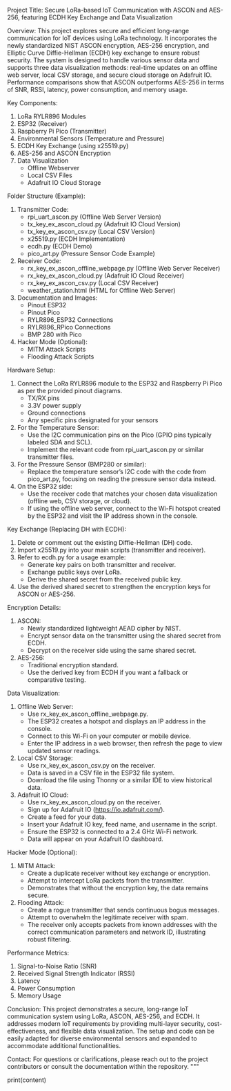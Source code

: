 Project Title:
Secure LoRa-based IoT Communication with ASCON and AES-256, featuring ECDH Key Exchange and Data Visualization

Overview:
This project explores secure and efficient long-range communication for IoT devices using LoRa technology. It incorporates
the newly standardized NIST ASCON encryption, AES-256 encryption, and Elliptic Curve Diffie-Hellman (ECDH) key exchange
to ensure robust security. The system is designed to handle various sensor data and supports three data visualization
methods: real-time updates on an offline web server, local CSV storage, and secure cloud storage on Adafruit IO.
Performance comparisons show that ASCON outperforms AES-256 in terms of SNR, RSSI, latency, power consumption, 
and memory usage.

Key Components:
  1. LoRa RYLR896 Modules
  2. ESP32 (Receiver)
  3. Raspberry Pi Pico (Transmitter)
  4. Environmental Sensors (Temperature and Pressure)
  5. ECDH Key Exchange (using x25519.py)
  6. AES-256 and ASCON Encryption
  7. Data Visualization
     - Offline Webserver
     - Local CSV Files
     - Adafruit IO Cloud Storage

Folder Structure (Example):
  1. Transmitter Code:
     - rpi_uart_ascon.py (Offline Web Server Version)
     - tx_key_ex_ascon_cloud.py (Adafruit IO Cloud Version)
     - tx_key_ex_ascon_csv.py (Local CSV Version)
     - x25519.py (ECDH Implementation)
     - ecdh.py (ECDH Demo)
     - pico_art.py (Pressure Sensor Code Example)
  2. Receiver Code:
     - rx_key_ex_ascon_offline_webpage.py (Offline Web Server Receiver)
     - rx_key_ex_ascon_cloud.py (Adafruit IO Cloud Receiver)
     - rx_key_ex_ascon_csv.py (Local CSV Receiver)
     - weather_station.html (HTML for Offline Web Server)
  3. Documentation and Images:
     - Pinout ESP32
     - Pinout Pico
     - RYLR896_ESP32 Connections
     - RYLR896_RPico Connections
     - BMP 280 with Pico
  4. Hacker Mode (Optional):
     - MITM Attack Scripts
     - Flooding Attack Scripts

Hardware Setup:
  1. Connect the LoRa RYLR896 module to the ESP32 and Raspberry Pi Pico as per the provided pinout diagrams.
     - TX/RX pins
     - 3.3V power supply
     - Ground connections
     - Any specific pins designated for your sensors
  2. For the Temperature Sensor:
     - Use the I2C communication pins on the Pico (GPIO pins typically labeled SDA and SCL).
     - Implement the relevant code from rpi_uart_ascon.py or similar transmitter files.
  3. For the Pressure Sensor (BMP280 or similar):
     - Replace the temperature sensor’s I2C code with the code from pico_art.py, focusing on reading 
       the pressure sensor data instead.
  4. On the ESP32 side:
     - Use the receiver code that matches your chosen data visualization (offline web, CSV storage, or cloud).
     - If using the offline web server, connect to the Wi-Fi hotspot created by the ESP32 and visit the IP address 
       shown in the console.

Key Exchange (Replacing DH with ECDH):
  1. Delete or comment out the existing Diffie-Hellman (DH) code.
  2. Import x25519.py into your main scripts (transmitter and receiver).
  3. Refer to ecdh.py for a usage example:
     - Generate key pairs on both transmitter and receiver.
     - Exchange public keys over LoRa.
     - Derive the shared secret from the received public key.
  4. Use the derived shared secret to strengthen the encryption keys for ASCON or AES-256.

Encryption Details:
  1. ASCON:
     - Newly standardized lightweight AEAD cipher by NIST.
     - Encrypt sensor data on the transmitter using the shared secret from ECDH.
     - Decrypt on the receiver side using the same shared secret.
  2. AES-256:
     - Traditional encryption standard.
     - Use the derived key from ECDH if you want a fallback or comparative testing.

Data Visualization:
  1. Offline Web Server:
     - Use rx_key_ex_ascon_offline_webpage.py.
     - The ESP32 creates a hotspot and displays an IP address in the console.
     - Connect to this Wi-Fi on your computer or mobile device.
     - Enter the IP address in a web browser, then refresh the page to view updated sensor readings.
  2. Local CSV Storage:
     - Use rx_key_ex_ascon_csv.py on the receiver.
     - Data is saved in a CSV file in the ESP32 file system.
     - Download the file using Thonny or a similar IDE to view historical data.
  3. Adafruit IO Cloud:
     - Use rx_key_ex_ascon_cloud.py on the receiver.
     - Sign up for Adafruit IO (https://io.adafruit.com/).
     - Create a feed for your data.
     - Insert your Adafruit IO key, feed name, and username in the script.
     - Ensure the ESP32 is connected to a 2.4 GHz Wi-Fi network.
     - Data will appear on your Adafruit IO dashboard.

Hacker Mode (Optional):
  1. MITM Attack:
     - Create a duplicate receiver without key exchange or encryption.
     - Attempt to intercept LoRa packets from the transmitter.
     - Demonstrates that without the encryption key, the data remains secure.
  2. Flooding Attack:
     - Create a rogue transmitter that sends continuous bogus messages.
     - Attempt to overwhelm the legitimate receiver with spam.
     - The receiver only accepts packets from known addresses with the correct communication parameters 
       and network ID, illustrating robust filtering.

Performance Metrics:
  1. Signal-to-Noise Ratio (SNR)
  2. Received Signal Strength Indicator (RSSI)
  3. Latency
  4. Power Consumption
  5. Memory Usage

Conclusion:
This project demonstrates a secure, long-range IoT communication system using LoRa, ASCON, AES-256, and ECDH. 
It addresses modern IoT requirements by providing multi-layer security, cost-effectiveness, and flexible data visualization. 
The setup and code can be easily adapted for diverse environmental sensors and expanded to accommodate additional functionalities.

Contact:
For questions or clarifications, please reach out to the project contributors or consult the documentation within the repository.
"""

print(content)
